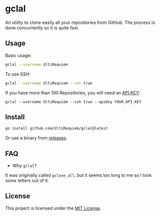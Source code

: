# gclal

An utility to clone easily all your repositories from GitHub.
The process is done concurrently so it is quite fast.

## Usage

Basic usage:

```sh
gclal --username UltiRequiem
```

To use SSH:

```sh
gclal --username UltiRequiem --ssh true
```

If you have more than 100 Repositories, you will need an [API KEY](https://docs.github.com/en/authentication/keeping-your-account-and-data-secure/creating-a-personal-access-token):

```
gclal --username UltiRequiem --ssh true --apiKey YOUR_API_KEY
```

## Install

```sh
go install github.com/UltiRequiem/gclal@latest
```

Or use a binary from [releases](https://github.com/UltiRequiem/gclal/releases/latest).

## FAQ

- Why `gclal`?

It was originally called `gclone_all`, but it seems too long to me so I took
some letters out of it.

## License

This project is licensed under the [MIT License](./license).
